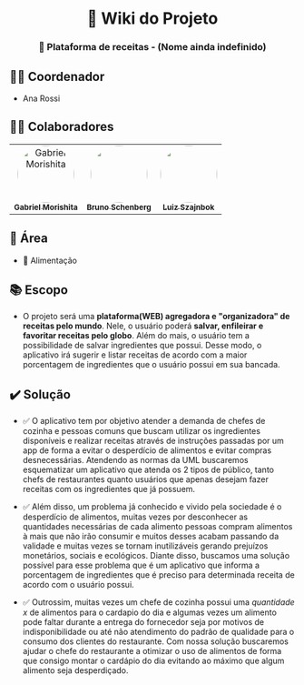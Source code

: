 

<h1 align="center">📝 Wiki do Projeto</h1>
<h3 align="center">🥞 Plataforma de receitas - (Nome ainda indefinido)</h3>

## 👨‍💼 Coordenador

- Ana Rossi

## 👨‍🚀 Colaboradores
<table>
  <tr>
    <td align="center">
      <a href="https://github.com/Garubieru">
        <img src="https://avatars.githubusercontent.com/u/69393695?v=4" height="auto" width="100" style="border-radius: 50%;" alt="Gabriel Morishita"/>
        <br /><sub><b>Gabriel Morishita</b></sub></a><br />
    </td>
    <td align="center">
      <a href="https://github.com/bruno-schenberg"><img style="border-radius: 50%;" src="https://avatars.githubusercontent.com/u/89359910?v=4" width="100px;" alt=""/>
        <br /><sub><b>Bruno Schenberg</b></sub></a><br />
    </td>
    <td align="center">
      <a href="https://github.com/32086083">
        <img style="border-radius: 50%;" src="https://avatars.githubusercontent.com/u/89360519?v=4" width="100px;" alt=""/>
        <br /><sub><b>Luiz Szajnbok</b></sub></a><br />
    </td>
  </tr>
</table>

## 🚧 Área

- 🍲 Alimentação

## 📚 Escopo

- O projeto será uma **plataforma(WEB) agregadora e "organizadora" de receitas pelo mundo**. Nele, o usuário poderá **salvar, enfileirar e favoritar receitas pelo globo**. Além do mais, o usuário tem a possibilidade de salvar ingredientes que possui. Desse modo, o aplicativo irá sugerir e listar receitas de acordo com a maior porcentagem de ingredientes que o usuário possui em sua bancada.

## ✔️ Solução

- ✅ O aplicativo tem por objetivo atender a demanda de chefes de cozinha e pessoas comuns que buscam utilizar os ingredientes disponíveis e realizar receitas através de instruções passadas por um app de forma a evitar o desperdício de alimentos e evitar compras desnecessárias. Atendendo as normas da UML buscaremos esquematizar um aplicativo que atenda os 2 tipos de público, tanto chefs de restaurantes quanto usuários que apenas desejam fazer receitas com os ingredientes que já possuem.

- ✅ Além disso, um problema já conhecido e vivido pela sociedade é o desperdício de alimentos, muitas vezes por desconhecer as quantidades necessárias de cada alimento pessoas compram alimentos à mais que não irão consumir e muitos desses acabam passando da validade e muitas vezes se tornam inutilizáveis gerando prejuízos monetários, sociais e ecológicos. Diante disso, buscamos uma solução possível para esse problema que é um aplicativo que informa a porcentagem de ingredientes que é preciso para determinada receita de acordo com o usuário possui.

- ✅ Outrossim, muitas vezes um chefe de cozinha possui uma _quantidade x_ de alimentos para o cardapio do dia e algumas vezes um alimento pode faltar durante a entrega do fornecedor seja por motivos de indisponibilidade ou até não atendimento do padrão de qualidade para o consumo dos clientes do restaurante. Com nossa solução buscaremos ajudar o chefe do restaurante a otimizar o uso de alimentos de forma que consigo montar o cardápio do dia evitando ao máximo que algum alimento seja desperdiçado.

